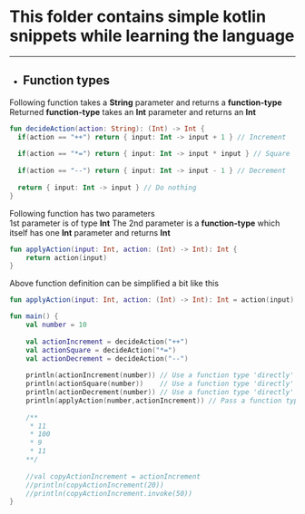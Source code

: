 # This folder contains simple kotlin snippets while learning the language

---
+ ## Function types

Following function takes a **String** parameter and returns a **function-type**      
Returned **function-type** takes an **Int** parameter and returns an **Int**
```kotlin
fun decideAction(action: String): (Int) -> Int {
  if(action == "++") return { input: Int -> input + 1 } // Increment
  
  if(action == "*=") return { input: Int -> input * input } // Square
  
  if(action == "--") return { input: Int -> input - 1 } // Decrement
  
  return { input: Int -> input } // Do nothing
}
```

Following function has two parameters   
1st parameter is of type **Int**
The 2nd parameter is a **function-type** which itself has one **Int** parameter and returns **Int**
```kotlin
fun applyAction(input: Int, action: (Int) -> Int): Int {   
    return action(input)
}
```
Above function definition can be simplified a bit like this   
```kotlin
fun applyAction(input: Int, action: (Int) -> Int): Int = action(input)
```

```kotlin
fun main() {
    val number = 10
    
    val actionIncrement = decideAction("++")
    val actionSquare = decideAction("*=")
    val actionDecrement = decideAction("--")
    
    println(actionIncrement(number)) // Use a function type 'directly'
    println(actionSquare(number))    // Use a function type 'directly'
    println(actionDecrement(number)) // Use a function type 'directly'
    println(applyAction(number,actionIncrement)) // Pass a function type as an argument to applyAction
    
    /** 
     * 11
     * 100
     * 9
     * 11
    **/
   
    //val copyActionIncrement = actionIncrement
    //println(copyActionIncrement(20))
    //println(copyActionIncrement.invoke(50))
}

